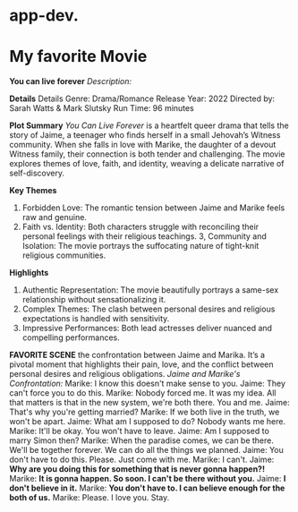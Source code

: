 # app-dev.
# My favorite Movie

**You can live forever**
*Description:*

**Details**
Details
Genre: Drama/Romance
Release Year: 2022
Directed by: Sarah Watts & Mark Slutsky
Run Time: 96 minutes

**Plot Summary**
*You Can Live Forever* is a heartfelt queer drama that tells the story of Jaime, a teenager who finds herself in a small Jehovah’s Witness community. When she falls in love with Marike, the daughter of a devout Witness family, their connection is both tender and challenging. The movie explores themes of love, faith, and identity, weaving a delicate narrative of self-discovery.

**Key Themes**
1. Forbidden Love: The romantic tension between Jaime and Marike feels raw and genuine.
2. Faith vs. Identity: Both characters struggle with reconciling their personal feelings with their religious teachings.
3, Community and Isolation: The movie portrays the suffocating nature of tight-knit religious communities.

**Highlights**
1. Authentic Representation: The movie beautifully portrays a same-sex relationship without sensationalizing it.
2. Complex Themes: The clash between personal desires and religious expectations is handled with sensitivity.
3. Impressive Performances: Both lead actresses deliver nuanced and compelling performances.

**FAVORITE SCENE**
the confrontation between Jaime and Marika. It’s a pivotal moment that highlights their pain, love, and the conflict between personal desires and religious obligations.
*Jaime and Marike's Confrontation:*
Marike: I know this doesn't make sense to you.
Jaime: They can't force you to do this.
Marike: Nobody forced me. It was my idea. All that matters is that in the new system, we're both there. You and me.
Jaime: That's why you're getting married?
Marike: If we both live in the truth, we won't be apart.
Jaime: What am I supposed to do? Nobody wants me here.
Marike: It'll be okay. You won't have to leave.
Jaime: Am I supposed to marry Simon then?
Marike: When the paradise comes, we can be there. We'll be together forever. We can do all the things we planned.
Jaime: You don't have to do this. Please. Just come with me.
Marike: I can't.
Jaime: **Why are you doing this for something that is never gonna happen?!**
Marike: **It is gonna happen. So soon. I can't be there without you.**
Jaime: **I don't believe in it.**
Marike: **You don't have to. I can believe enough for the both of us.**
Marike: Please. I love you. Stay.
